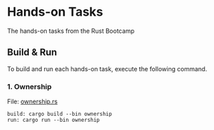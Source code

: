 # Hands-on Tasks
The hands-on tasks from the Rust Bootcamp

## Build & Run
To build and run each hands-on task, execute the following command.

###  1. Ownership
File: [ownership.rs](./src/bin/ownership.rs)
```
build: cargo build --bin ownership
run: cargo run --bin ownership
```
